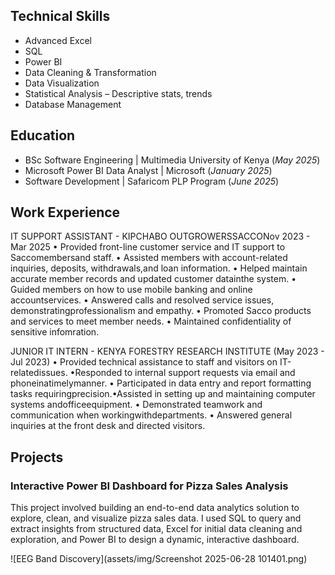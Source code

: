 ## Technical Skills
- Advanced Excel
- SQL
- Power BI
- Data Cleaning & Transformation
- Data Visualization
- Statistical Analysis – Descriptive stats, trends
- Database Management 

## Education
- BSc Software Engineering | Multimedia University of Kenya (_May 2025_)
- Microsoft Power BI Data Analyst | Microsoft (_January 2025_)						       		
- Software Development	| Safaricom PLP Program (_June 2025_)	 			        		

## Work Experience
IT SUPPORT ASSISTANT - KIPCHABO OUTGROWERSSACCONov 2023 - Mar 2025
• Provided front-line customer service and IT support to Saccomembersand staff. 
• Assisted members with account-related inquiries, deposits, withdrawals,and loan information. 
• Helped maintain accurate member records and updated customer datainthe system. 
• Guided members on how to use mobile banking and online accountservices. 
• Answered calls and resolved service issues, demonstratingprofessionalism and empathy. 
• Promoted Sacco products and services to meet member needs. 
• Maintained confidentiality of sensitive infomration.

JUNIOR IT INTERN - KENYA FORESTRY RESEARCH INSTITUTE (May 2023 - Jul 2023)
• Provided technical assistance to staff and visitors on IT-relatedissues. •Responded to internal support requests via email and phoneinatimelymanner. 
• Participated in data entry and report formatting tasks requiringprecision.•Assisted in setting up and maintaining computer systems andofficeequipment.
• Demonstrated teamwork and communication when workingwithdepartments. 
• Answered general inquiries at the front desk and directed visitors.

## Projects
### Interactive Power BI Dashboard for Pizza Sales Analysis
This project involved building an end-to-end data analytics solution to explore, clean, and visualize pizza sales data. I used SQL to query and extract insights from structured data, Excel for initial data cleaning and exploration, and Power BI to design a dynamic, interactive dashboard.

![EEG Band Discovery](assets/img/Screenshot 2025-06-28 101401.png)

